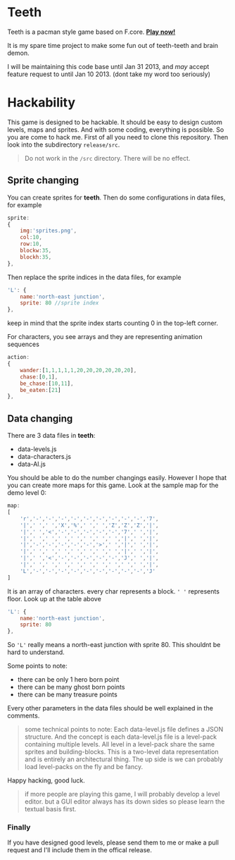 # Teeth
Teeth is a pacman style game based on F.core.
[__Play now!__](http://tyt2y3.github.com/teeth/)

It is my spare time project to make some fun out of teeth-teeth and brain demon.

I will be maintaining this code base until Jan 31 2013, and _may_ accept feature request to until Jan 10 2013. (dont take my word too seriously)

# Hackability
This game is designed to be hackable. It should be easy to design custom levels, maps and sprites. And with some coding, everything is possible.
So you are come to hack me. First of all you need to clone this repository. Then look into the subdirectory `release/src`.
> Do not work in the `/src` directory. There will be no effect.

## Sprite changing
You can create sprites for __teeth__. Then do some configurations in data files, for example
```javascript
sprite:
{
	img:'sprites.png',
	col:10,
	row:10,
	blockw:35,
	blockh:35,
},
```
Then replace the sprite indices in the data files, for example
```javascript
'L': {
	name:'north-east junction',
	sprite: 80 //sprite index
},
```
keep in mind that the sprite index starts counting 0 in the top-left corner.

For characters, you see arrays and they are representing animation sequences
```javascript
action:
{
	wander:[1,1,1,1,1,20,20,20,20,20,20],
	chase:[0,1],
	be_chase:[10,11],
	be_eaten:[21]
},
```

## Data changing
There are 3 data files in __teeth__:
- data-levels.js  
- data-characters.js
- data-AI.js

You should be able to do the number changings easily.
However I hope that you can create more maps for this game.
Look at the sample map for the demo level 0:
```javascript
map:
[
	'r','-','-','-','-','-','-','-','-','-','7',
	'|',' ',' ','X','%',' ',' ','Z','Z','Z','|',
	'|',' ','<','-','-','-','-','-','7',' ','|',
	'|',' ',' ',' ',' ',' ',' ',' ','|',' ','|',
	'|','-','-','-','-','-','>',' ','|',' ','|',
	'|',' ',' ',' ',' ',' ',' ',' ','|',' ','|',
	'|',' ','<','-','-','-','-','-','J',' ','|',
	'|',' ',' ',' ',' ',' ',' ',' ',' ',' ','|',
	'L','-','-','-','-','-','-','-','-','-','J'
]
```
It is an array of characters. every char represents a block. `' '` represents floor.
Look up at the table above
```javascript
'L': {
	name:'north-east junction',
	sprite: 80
},
```
So `'L'` really means a north-east junction with sprite 80.
This shouldnt be hard to understand.

Some points to note:
- there can be only 1 hero born point
- there can be many ghost born points
- there can be many treasure points

Every other parameters in the data files should be well explained in the comments.
> some technical points to note:
> Each data-level.js file defines a JSON structure. And the concept is each data-level.js file is a level-pack containing multiple levels. All level in a level-pack share the same sprites and building-blocks. This is a two-level data representation and is entirely an architectural thing. The up side is we can probably load level-packs on the fly and be fancy.

Happy hacking, good luck.
> if more people are playing this game, I will probably develop a level editor. but a GUI editor always has its down sides so please learn the textual basis first.

### Finally
If you have designed good levels, please send them to me or make a pull request and I'll include them in the offical release.
